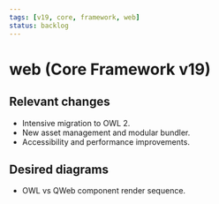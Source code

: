 ```yaml
---
tags: [v19, core, framework, web]
status: backlog
---
```

# web (Core Framework v19)

## Relevant changes
- Intensive migration to OWL 2.
- New asset management and modular bundler.
- Accessibility and performance improvements.

## Desired diagrams
- OWL vs QWeb component render sequence.




